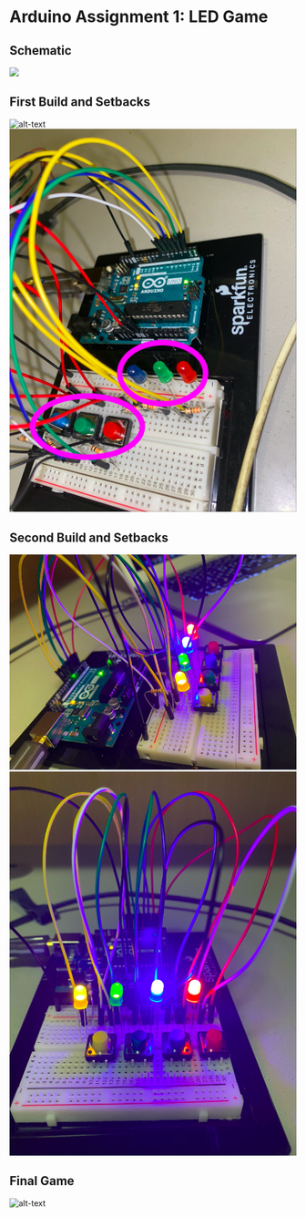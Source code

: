 # Arduino Assignment 1: LED Game

## Schematic
![](images/schematic.jpg)

## First Build and Setbacks
![alt-text](images/firstbuild.gif)
![](images/messygame.png)

## Second Build and Setbacks
![](images/cleangame.png)
![](images/cleangame2.png)

## Final Game
![alt-text](images/finalgame.gif)
